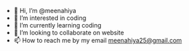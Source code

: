 - 👋 Hi, I’m @meenahiya
- 👀 I’m interested in coding
- 🌱 I’m currently learning coding
- 💞️ I’m looking to collaborate on website
- 📫 How to reach me by my email meenahiya25@gmail.com

<!---
meenahiya/meenahiya is a ✨ special ✨ repository because its `README.md` (this file) appears on your GitHub profile.
You can click the Preview link to take a look at your changes.
--->
